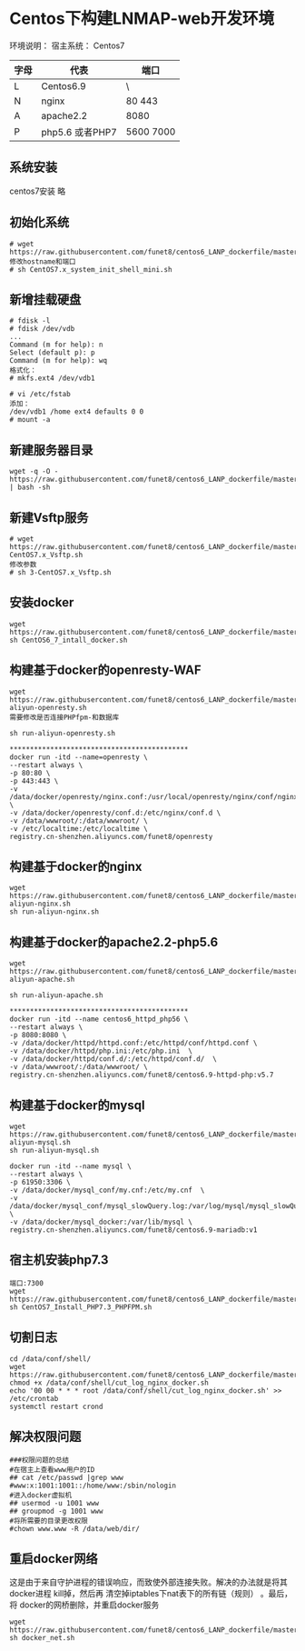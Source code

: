 # Centos下构建LNMAP-web开发环境

环境说明：
宿主系统： Centos7

| 字母| 代表 | 端口 |
|---|---|---|
| L | Centos6.9 | \ |
| N | nginx |80 443|
| A | apache2.2 | 8080 |
| P | php5.6 或者PHP7 |5600 7000 |

## 系统安装
centos7安装 略

## 初始化系统

```
# wget https://raw.githubusercontent.com/funet8/centos6_LANP_dockerfile/master/shell/CentOS7.x_system_init_shell_mini.sh
修改hostname和端口
# sh CentOS7.x_system_init_shell_mini.sh
```

## 新增挂载硬盘
```
# fdisk -l
# fdisk /dev/vdb
...
Command (m for help): n
Select (default p): p
Command (m for help): wq
格式化：
# mkfs.ext4 /dev/vdb1

# vi /etc/fstab 
添加：
/dev/vdb1 /home ext4 defaults 0 0 
# mount -a

```


## 新建服务器目录
```
wget -q -O - https://raw.githubusercontent.com/funet8/centos6_LANP_dockerfile/master/shell/create_dir.sh | bash -sh
```

## 新建Vsftp服务
```
# wget https://raw.githubusercontent.com/funet8/centos6_LANP_dockerfile/master/shell/3-CentOS7.x_Vsftp.sh
修改参数
# sh 3-CentOS7.x_Vsftp.sh
```


## 安装docker
```
wget https://raw.githubusercontent.com/funet8/centos6_LANP_dockerfile/master/shell/CentOS6_7_intall_docker.sh
sh CentOS6_7_intall_docker.sh
```


## 构建基于docker的openresty-WAF
```
wget https://raw.githubusercontent.com/funet8/centos6_LANP_dockerfile/master/shell/run-aliyun-openresty.sh
需要修改是否连接PHPfpm-和数据库

sh run-aliyun-openresty.sh

********************************************
docker run -itd --name=openresty \
--restart always \
-p 80:80 \
-p 443:443 \
-v /data/docker/openresty/nginx.conf:/usr/local/openresty/nginx/conf/nginx.conf \
-v /data/docker/openresty/conf.d:/etc/nginx/conf.d \
-v /data/wwwroot/:/data/wwwroot/ \
-v /etc/localtime:/etc/localtime \
registry.cn-shenzhen.aliyuncs.com/funet8/openresty

```

## 构建基于docker的nginx
```
wget https://raw.githubusercontent.com/funet8/centos6_LANP_dockerfile/master/shell/run-aliyun-nginx.sh
sh run-aliyun-nginx.sh
```

## 构建基于docker的apache2.2-php5.6
```
wget https://raw.githubusercontent.com/funet8/centos6_LANP_dockerfile/master/shell/run-aliyun-apache.sh

sh run-aliyun-apache.sh

********************************************
docker run -itd --name centos6_httpd_php56 \
--restart always \
-p 8080:8080 \
-v /data/docker/httpd/httpd.conf:/etc/httpd/conf/httpd.conf \
-v /data/docker/httpd/php.ini:/etc/php.ini  \
-v /data/docker/httpd/conf.d/:/etc/httpd/conf.d/  \
-v /data/wwwroot/:/data/wwwroot/ \
registry.cn-shenzhen.aliyuncs.com/funet8/centos6.9-httpd-php:v5.7
```


## 构建基于docker的mysql
```
wget https://raw.githubusercontent.com/funet8/centos6_LANP_dockerfile/master/shell/run-aliyun-mysql.sh
sh run-aliyun-mysql.sh

docker run -itd --name mysql \
--restart always \
-p 61950:3306 \
-v /data/docker/mysql_conf/my.cnf:/etc/my.cnf  \
-v /data/docker/mysql_conf/mysql_slowQuery.log:/var/log/mysql/mysql_slowQuery.log \
-v /data/docker/mysql_docker:/var/lib/mysql \
registry.cn-shenzhen.aliyuncs.com/funet8/centos6.9-mariadb:v1

```

## 宿主机安装php7.3
```
端口:7300
wget https://raw.githubusercontent.com/funet8/centos6_LANP_dockerfile/master/shell/CentOS7_Install_PHP7.3_PHPFPM.sh
sh CentOS7_Install_PHP7.3_PHPFPM.sh

```


## 切割日志

```
cd /data/conf/shell/
wget https://raw.githubusercontent.com/funet8/centos6_LANP_dockerfile/master/shell/cut_log_nginx_docker.sh
chmod +x /data/conf/shell/cut_log_nginx_docker.sh
echo '00 00 * * * root /data/conf/shell/cut_log_nginx_docker.sh' >> /etc/crontab
systemctl restart crond
```

## 解决权限问题
```
###权限问题的总结
#在宿主上查看www用户的ID
## cat /etc/passwd |grep www
#www:x:1001:1001::/home/www:/sbin/nologin
#进入docker虚拟机
## usermod -u 1001 www
## groupmod -g 1001 www
#将所需要的目录更改权限
#chown www.www -R /data/web/dir/
```


## 重启docker网络

这是由于来自守护进程的错误响应，而致使外部连接失败。解决的办法就是将其docker进程 kill掉，然后再 清空掉iptables下nat表下的所有链（规则） 。最后，将 docker的网桥删除，并重启docker服务
```
wget https://raw.githubusercontent.com/funet8/centos6_LANP_dockerfile/master/shell/docker_net.sh
sh docker_net.sh
```

